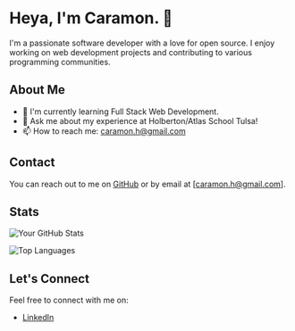 # Heya, I'm Caramon. 👋

I'm a passionate software developer with a love for open source. I enjoy working on web development projects and contributing to various programming communities.

## About Me

- 🌱 I'm currently learning Full Stack Web Development.
- 💬 Ask me about my experience at Holberton/Atlas School Tulsa!
- 📫 How to reach me: caramon.h@gmail.com

## Contact

You can reach out to me on [GitHub](https://github.com/CaramonH) or by email at [caramon.h@gmail.com].

## Stats

![Your GitHub Stats](https://github-readme-stats.vercel.app/api?username=CaramonH&show_icons=true&theme=radical)

![Top Languages](https://github-readme-stats.vercel.app/api/top-langs/?username=CaramonH&layout=compact)

## Let's Connect

Feel free to connect with me on:

- [LinkedIn](https://www.linkedin.com/in/caramonhofstetter)

